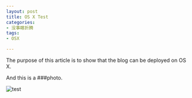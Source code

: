 ```yaml
---
layout: post
title: OS X Test
categories:
- 没事瞎折腾
tags:
- OSX

---
```

The purpose of this article is to show that the blog can be deployed on OS X.

 <!--more-->

And this is a
###photo.

![test](http://ww2.sinaimg.cn/mw690/88d7095ejw1er4fuyiv77j20fu0c0q5l.jpg)

